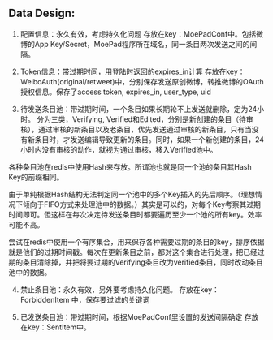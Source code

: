 Data Design:
----

1.	配置信息：永久有效，考虑持久化问题
存放在key：MoePadConf中。包括微博的App Key/Secret，MoePad程序所在域名，同一条目两次发送之间的间隔。

2.  Token信息：带过期时间，用登陆时返回的expires_in计算
存放在key：WeiboAuth(original/retweet)中，分别保存发送原创微博，转推微博的OAuth授权信息。保存了access token, expires_in, user_type, uid

3.  待发送条目池：带过期时间，一个条目如果长期轮不上发送就删除，定为24小时。
分为三类，Verifying, Verified和Edited，分别是新创建的条目（待审核），通过审核的新条目以及老条目，优先发送通过审核的新条目，只有当没有新条目时，才发送编辑导致更新的条目。同时，如果一个新创建的条目，24小时内没有审核的动作，就视为通过审核，移入Verified池中。

各种条目池在redis中使用Hash来存放。所谓池也就是同一个池的条目其Hash Key的前缀相同。

由于单纯根据Hash结构无法判定同一个池中的多个Key插入的先后顺序。（理想情况下倾向于FIFO方式来处理池中的数据。）其实是可以的，对每个Key考察其过期时间即可。但这样在每次决定待发送条目时都要遍历至少一个池的所有key。效率可能不高。

尝试在redis中使用一个有序集合，用来保存各种需要过期的条目的key，排序依据就是他们的过期时间戳。每次在更新条目之前，都对这个集合进行处理，把已经过期的条目清除掉，并把将要过期的Verifying条目改为verified条目，同时改动条目池中的数据。

4.  禁止条目池：永久有效，另外要考虑持久化问题。
存放在key： ForbiddenItem 中，保存要过滤的关键词

5.  已发送条目池：带过期时间，根据MoePadConf里设置的发送间隔确定
存放在key：SentItem中。
